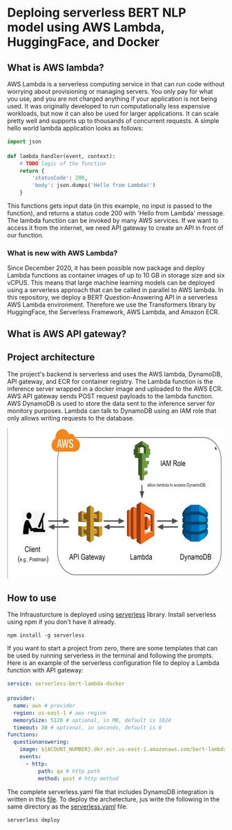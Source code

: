 # Deploing serverless BERT NLP model using AWS Lambda, HuggingFace, and Docker
## What is AWS lambda?
AWS Lambda is a serverless computing service in that  can run code without worrying about provisioning or
managing servers. You only pay for what you use, and you are not charged anything if your application is not being
used. It was originally developed to run computationally less expensive workloads, but now it can also be
used for larger applications. It can scale pretty well and supports up to thousands of concurrent requests.
 A simple hello world lambda application looks as follows:

```python
import json

def lambda_handler(event, context):
    # TODO logic of the function
    return {
        'statusCode': 200,
        'body': json.dumps('Hello from Lambda!')
    }
```
This functions gets input data (in this example, no input is passed to the function), and returns a status code 200
 with 'Hello from Lambda' message. The lambda function can be invoked by many AWS services. If we want to access it from
 the internet, we need API gateway to create an API in front of our function.
### What is new with AWS Lambda?
Since December 2020, it has been possible now package and deploy Lambda functions as container images of up to 10
GB in storage size and six vCPUS. This means that large machine learning models can be deployed using a serverless
approach that can be called in parallel to AWS lambda.
In this repository, we deploy a BERT Question-Answering API in a serverless AWS Lambda environment.
Therefore we use the Transformers library by HuggingFace, the Serverless Framework, AWS Lambda, and Amazon ECR.

## What is AWS API gateway?


## Project architecture
The project's backend is serverless and uses the AWS lambda, DynamoDB, API gateway, and ECR for container registry.
The Lambda function is the inference server wrapped in a docker image and uploaded to the AWS ECR. AWS API gateway
 sends POST request payloads to the lambda function. AWS DynamoDB is used to store the data sent to the inference
 server for monitory purposes. Lambda can talk to DynamoDB using an IAM role that only allows writing requests to the
 database.

<img src="assets/arch.png" width="700" height="350">

## How to use
The Infrausturcture is deployed using [serverless](https://www.serverless.com/framework/docs) library.
Install serverless using npm if you don't have it already.
```shell script
npm install -g serverless
```
If you want to start a project from zero, there are
some templates that can be used by running serverless in the terminal and following the prompts. Here is an example of
the serverless configuration file to deploy a Lambda function with API gateway:
```yaml
service: serverless-bert-lambda-docker

provider:
  name: aws # provider
  region: us-east-1 # aws region
  memorySize: 5120 # optional, in MB, default is 1024
  timeout: 30 # optional, in seconds, default is 6
functions:
  questionanswering:
    image: ${ACOUNT_NUMBER}.dkr.ecr.us-east-1.amazonaws.com/bert-lambda:v1 #ecr url
    events:
      - http:
          path: qa # http path
          method: post # http method
```
The complete serverless.yaml file that includes DynamoDB integration is written in this [file](serverless-bert/serverless.yaml).
To deploy the archetecture, jus write the following in the same directory as the [serverless.yaml](serverless-bert/serverless.yaml) file.

```shell script
serverless deploy
```
